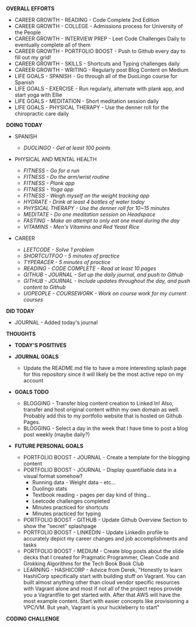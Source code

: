 **OVERALL EFFORTS**

- CAREER GROWTH - READING - Code Complete 2nd Edition
- CAREER GROWTH - COLLEGE - Admissions process for University of the People
- CAREER GROWTH - INTERVIEW PREP - Leet Code Challenges Daily to eventually complete all of them
- CAREER GROWTH - PORTFOLIO BOOST - Push to Github every day to fill out my grid!
- CAREER GROWTH - SKILLS - Shortcuts and Typing challenges daily
- CAREER GROWTH - WRITING - Regularly post Blog Content on Medium
- LIFE GOALS - SPANISH - Go through all of the DuoLingo course for Spanish
- LIFE GOALS - EXERCISE - Run regularly, alternate with plank app, and start yoga with Ellie
- LIFE GOALS - MEDITATION - Short meditation session daily
- LIFE GOALS - PHYSICAL THERAPY - Use the denner roll for the chiropractic care daily

**DOING TODAY**

- SPANISH

  - _DUOLINGO - Get at least 100 points_

- PHYSICAL AND MENTAL HEALTH

  - _FITNESS - Go for a run_
  - _FITNESS - Do the arm/wrist routine_
  - _FITNESS - Plank app_
  - _FITNESS - Yoga app_
  - _FITNESS - Weigh myself on the weight tracking app_
  - _HYDRATE - Drink at least 4 bottles of water today_
  - _PHYSICAL THERAPY - Use the denner roll for 10~15 minutes_
  - _MEDITATE - Do one meditation session on Headspace_
  - _FASTING - Make an attempt to only eat one meal during the day_
  - _VITAMINS - Men's Vitamins and Red Yeast Rice_

- CAREER

  - _LEETCODE - Solve 1 problem_
  - _SHORTCUTFOO - 5 minutes of practice_
  - _TYPERACER - 5 minutes of practice_
  - _READING - CODE COMPLETE - Read at least 10 pages_
  - _GITHUB - JOURNAL - Set up the daily journal, and push to Github_
  - _GITHUB - JOURNAL - Include updates throughout the day, and push content to Github_
  - _UOPEOPLE - COURSEWORK - Work on course work for my current courses_

**DID TODAY**

- JOURNAL - Added today's journal

**THOUGHTS**

- **TODAY'S POSITIVES**

- **JOURNAL GOALS**

  - Update the README.md file to have a more interesting splash page for this repository since it will likely be the most active repo on my account

- **GOALS TODO**

  - BLOGGING - Transfer blog content creation to Linked In! Also, transfer and host original content within my own domain as well. Probably add this to my portfolio website that is hosted on Github Pages.
  - BLOGGING - Select a day in the week that I have time to post a blog post weekly (maybe daily?)

- **FUTURE PERSONAL GOALS**
  - PORTFOLIO BOOST - JOURNAL - Create a template for the blogging content
  - PORTFOLIO BOOST - JOURNAL - Display quantifiable data in a visual format somehow?
    - Running data - Weight data - etc...
    - Duolingo stats
    - Textbook reading - pages per day kind of thing...
    - Leetcode challenges completed
    - Minutes practiced for shortcuts
    - Minutes practiced for typing
  - PORTFOLIO BOOST - GITHUB - Update Github Overview Section to show the "secret" splashpage
  - PORTFOLIO BOOST - LINKEDIN - Update LinkedIn profile to accurately depict my career changes and job accomplishments and tasks
  - PORTFOLIO BOOST - MEDIUM - Create blog posts about the slide decks that I created for Pragmatic Programmer, Clean Code and Grokking Algorithms for the Tech Book Book Club
  - LEARNING - HASHICORP - Advice from Derek, "Honestly to learn HashiCorp specifically start with building stuff on Vagrant. You can built almost anything other than cloud vendor specific resources with Vagrant alone and most if not all of the project repos provide you a Vagrantfile to get started with. After that AWS will have the most example content. Start with easier concepts like provisioning a VPC/VM. But yeah, Vagrant is your huckleberry to start"

**CODING CHALLENGE**

```js
```

